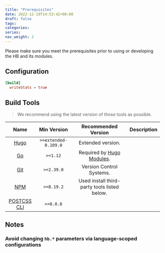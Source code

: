 ```yaml
---
title: "Prerequisites"
date: 2022-12-19T14:53:42+08:00
draft: false
tags:
categories:
series:
nav_weight: 2
---
```


Please make sure you meet the prerequisites prior to using or developing the HB and its modules.

## Configuration

```toml
[build]
  writeStats = true
```

## Build Tools

> We recommend using the latest version of those tools as possible.

| Name | Min Version | Recommended Version | Description
|:-:|:-:|:-:|---
| [Hugo](https://gohugo.io/installation/) | `>=extended-0.109.0` | Extended version.
| [Go](https://go.dev/dl/) | `>=1.12` | Required by [Hugo Modules](https://gohugo.io/hugo-modules/use-modules/#prerequisite).
| [Git](https://git-scm.com/downloads) | `>=2.39.0` | Version Control Systems.
| [NPM](https://docs.npmjs.com/downloading-and-installing-node-js-and-npm/) | `>=8.19.2` | Used install third-party tools listed below.
| [POSTCSS CLI](https://github.com/postcss/postcss-cli) | `>=8.0.0` | 

## Notes

### Avoid changing `hb.*` parameters via language-scoped configurations


